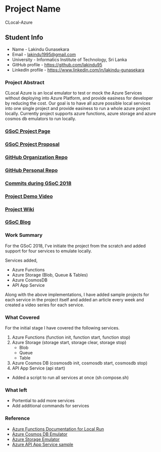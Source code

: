 # Project Name

CLocal-Azure

## Student Info

* Name - Lakindu Gunasekara
* Email - lakindu1995@gmail.com
* University - Informatics Institute of Technology, Sri Lanka
* GitHub profile - https://github.com/lakindu95
* LinkedIn profile - https://www.linkedin.com/in/lakindu-gunasekara

### Project Abstract

CLocal Azure is an local emulator to test or mock the Azure Services without deploying into Azure Platform, and provide easiness for developer by reducing the cost. Our goal is to have all azure possible local services into one single project and provide easiness to run a whole azure project locally. Currently project supports azure functions, azure storage and azure cosmos db emulators to run locally. 

### [GSoC Project Page](https://summerofcode.withgoogle.com/projects/#5610489845907456)

### [GSoC Project Proposal](https://drive.google.com/open?id=1-VnJFRaNZNawGCZp38K6JRzd1C-6zoRP)

### [GitHub Organization Repo](https://github.com/cloudlibz/clocal-azure)

### [GitHub Personal Repo](http://github.com/lakindu95/clocal-azure)

### [Commits during GSoC 2018](https://github.com/cloudlibz/clocal-azure/pull/2)

### [Project Demo Video](https://www.youtube.com/playlist?list=PLbd4A5tkijhDGRQp6BcrwGhRvS0TU8zhQ)

### [Project Wiki](https://github.com/cloudlibz/clocal-azure/wiki)

### [GSoC Blog](https://medium.com/clocal)

### Work Summary

For the GSoC 2018, I've initiate the project from the scratch and added support for four services to emulate locally. 

Services added,
- Azure Functions
- Azure Storage (Blob, Queue & Tables)
- Azure CosmosDB 
- API App Service

Along with the above implementations, I have added sample projects for each service in the project itself and added an article every week and created a video series for each service.

### What Covered

For the initial stage I have covered the following services. 

1. Azure Functions (function init, function start, function stop)
2. Azure Storage (storage start, storage clear, storage stop)
    - Blob
    - Queue
    - Table
3. Azure Cosmos DB (cosmosdb init, cosmosdb start, cosmosdb stop)
4. API App Service (api start)

- Added a script to run all services at once (sh compose.sh)

### What left

- Portential to add more services 
- Add additional commands for services 

### Reference

- [Azure Functions Documentation for Local Run](https://docs.microsoft.com/en-us/azure/azure-functions/functions-run-local)
- [Azure Cosmos DB Emulator](https://docs.microsoft.com/en-us/azure/cosmos-db/local-emulator)
- [Azure Storage Emulator](https://docs.microsoft.com/en-us/azure/storage/common/storage-use-emulator)
- [Azure API App Service sample](https://github.com/Huachao/azure-content/blob/master/articles/app-service-api/app-service-api-nodejs-api-app.md)